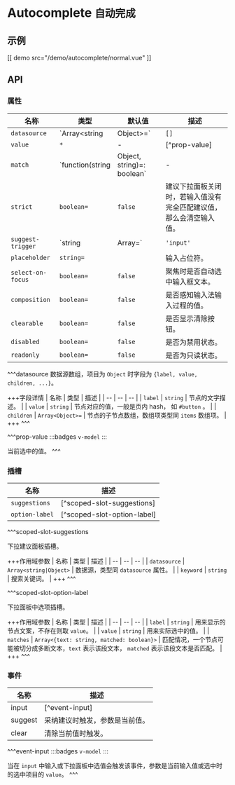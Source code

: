 # Autocomplete <small>自动完成</small>

## 示例

[[ demo src="/demo/autocomplete/normal.vue" ]]

## API

### 属性

| 名称 | 类型 | 默认值 | 描述 |
| -- | -- | -- | -- |
| `datasource` | `Array<string|Object>=` | `[]` | [^datasource] |
| `value` | `*` | - | [^prop-value] |
| `match` | `function(string|Object, string)=: boolean` | - | 自定义搜索逻辑。 |
| `strict` | `boolean=` | `false` | 建议下拉面板关闭时，若输入值没有完全匹配建议值，那么会清空输入值。 |
| `suggest-trigger` | `string|Array<string>=` | `'input'` | 触发建议下拉面板的时机，可用值有：`'input'`、`'focus'`。 |
| `placeholder` | `string=` |  | 输入占位符。 |
| `select-on-focus` | `boolean=` | `false` | 聚焦时是否自动选中输入框文本。 |
| `composition` | `boolean=` | `false` | 是否感知输入法输入过程的值。 |
| `clearable` | `boolean=` | `false` | 是否显示清除按钮。 |
| `disabled` | `boolean=` | `false` | 是否为禁用状态。 |
| `readonly` | `boolean=` | `false` | 是否为只读状态。 |

^^^datasource
数据源数组，项目为 `Object` 时字段为 `{label, value, children, ...}`。

+++字段详情
| 名称 | 类型 | 描述 |
| -- | -- | -- |
| `label` | `string` | 节点的文字描述。 |
| `value` | `string` | 节点对应的值，一般是页内 hash， 如 `#button` 。 |
| `children` | `Array<Object>=` | 节点的子节点数组，数组项类型同 `items` 数组项。 |
+++
^^^

^^^prop-value
:::badges
`v-model`
:::

当前选中的值。
^^^

### 插槽

| 名称 | 描述 |
| -- | -- |
| `suggestions` | [^scoped-slot-suggestions] |
| `option-label` | [^scoped-slot-option-label] |

^^^scoped-slot-suggestions

下拉建议面板插槽。

+++作用域参数
| 名称 | 类型 | 描述 |
| -- | -- | -- |
| `datasource` | `Array<string|Object>` | 数据源，类型同 `datasource` 属性。 |
| `keyword` | `string` | 搜索关键词。 |
+++
^^^

^^^scoped-slot-option-label

下拉面板中选项插槽。

+++作用域参数
| 名称 | 类型 | 描述 |
| -- | -- | -- |
| `label` | `string` | 用来显示的节点文案，不存在则取 `value`。 |
| `value` | `string` | 用来实际选中的值。 |
| `matches` | `Array<{text: string, matched: boolean}>` | 匹配情况，一个节点可能被切分成多断文本，`text` 表示该段文本， `matched` 表示该段文本是否匹配。 |
+++
^^^

### 事件

| 名称  | 描述 |
| -- | -- |
| input | [^event-input] |
| suggest | 采纳建议时触发，参数是当前值。 |
| clear | 清除当前值时触发。 |

^^^event-input
:::badges
`v-model`
:::

当在 `input` 中输入或下拉面板中选值会触发该事件，参数是当前输入值或选中时的选中项目的 `value`。
^^^
